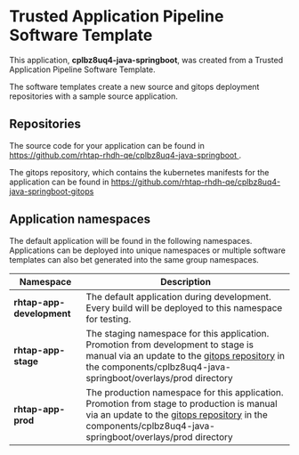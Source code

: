 # Trusted Application Pipeline Software Template

This application, **cplbz8uq4-java-springboot**, was created from a Trusted Application Pipeline Software Template.

The software templates create a new source and gitops deployment repositories with a sample source application. 

## Repositories

The source code for your application can be found in [https://github.com/rhtap-rhdh-qe/cplbz8uq4-java-springboot ](https://github.com/rhtap-rhdh-qe/cplbz8uq4-java-springboot ).
 
The gitops repository, which contains the kubernetes manifests for the application can be found in 
[https://github.com/rhtap-rhdh-qe/cplbz8uq4-java-springboot-gitops ](https://github.com/rhtap-rhdh-qe/cplbz8uq4-java-springboot-gitops ) 

## Application namespaces 

The default application will be found in the following namespaces. Applications can be deployed into unique namespaces or multiple software templates can also bet generated into the same group namespaces.  

|  Namespace   |  Description   |  
| -------- | -------- |   
| **rhtap-app-development** | The default application during development. Every build will be deployed to this namespace for testing. | 
| **rhtap-app-stage** | The staging namespace for this application. Promotion from development to stage is manual via an update to the [gitops repository](https://github.com/rhtap-rhdh-qe/cplbz8uq4-java-springboot-gitops ) in the components/cplbz8uq4-java-springboot/overlays/prod directory |  
| **rhtap-app-prod** | The production namespace for this application. Promotion from stage to production is manual via an update to the [gitops repository](https://github.com/rhtap-rhdh-qe/cplbz8uq4-java-springboot-gitops ) in the components/cplbz8uq4-java-springboot/overlays/prod directory | 